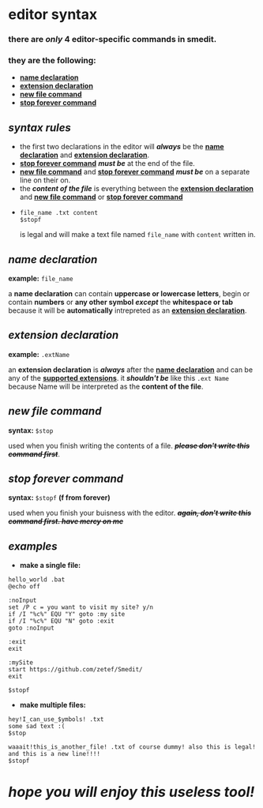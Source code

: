 # editor syntax

### there are **_only_** **4 editor-specific commands** in smedit.
### they are the following:
- [**name declaration**](https://github.com/zetef/Smedit/new/master#name-declaration)
- [**extension declaration**](https://github.com/zetef/Smedit/new/master#extension-declaration)
- [**new file command**](https://github.com/zetef/Smedit/new/master#new-file-command)
- [**stop forever command**](https://github.com/zetef/Smedit/new/master#stop-forever-command)

## **_syntax rules_**
  - the first two declarations in the editor will **_always_** be the [**name declaration**](https://github.com/zetef/Smedit/new/master#name-declaration) and [**extension declaration**](https://github.com/zetef/Smedit/new/master#extension-declaration).
  - [**stop forever command**](https://github.com/zetef/Smedit/new/master#stop-forever-command) **_must be_** at the end of the file.
  - [**new file command**](https://github.com/zetef/Smedit/new/master#new-file-command) and [**stop forever command**](https://github.com/zetef/Smedit/new/master#stop-forever-command) **_must be_** on a separate line on their on.
  - the **_content of the file_** is everything between the [**extension declaration**](https://github.com/zetef/Smedit/new/master#extension-declaration) and [**new file command**](https://github.com/zetef/Smedit/new/master#new-file-command) or [**stop forever command**](https://github.com/zetef/Smedit/new/master#stop-forever-command)
  - ```
    file_name .txt content
    $stopf
    ```
    is legal and will make a text file named `file_name` with `content` written in.
    
## **_name declaration_**
  **example:** `file_name`
  
  a **name declaration** can contain **uppercase or lowercase letters**, begin or contain **numbers** or **any other symbol** **_except_** the **whitespace or tab** because it will be **automatically** intrepreted as an [**extension declaration**](https://github.com/zetef/Smedit/new/master#extension-declaration).
  
## **_extension declaration_**
  **example:** `.extName`
  
  an **extension declaration** is **_always_** after the [**name declaration**](https://github.com/zetef/Smedit/new/master#name-declaration) and can be any of the [**supported extensions**](https://en.wikipedia.org/wiki/List_of_file_formats#Archive_and_compressed). it **_shouldn't be_** like this `.ext Name` because Name will be interpreted as the **content of the file**.
  
## **_new file command_**
  **syntax:** `$stop`
  
  used when you finish writing the contents of a file. ~~**_please don't write this command first_**~~.
  
## **_stop forever command_**
  **syntax:** `$stopf` **(f from forever)**
  
  used when you finish your buisness with the editor. ~~**_again, don't write this command first. have mercy on me_**~~
  
  
 ## **_examples_**
  - **make a single file:**
  ```
  hello_world .bat
  @echo off
  
  :noInput
  set /P c = you want to visit my site? y/n
  if /I "%c%" EQU "Y" goto :my site
  if /I "%c%" EQU "N" goto :exit
  goto :noInput
  
  :exit
  exit

  :mySite
  start https://github.com/zetef/Smedit/
  exit
 
  $stopf
  ```
  
  - **make multiple files:**
  ```
  hey!I_can_use_$ymbols! .txt
  some sad text :(
  $stop
  
  waaait!this_is_another_file! .txt of course dummy! also this is legal!
  and this is a new line!!!!
  $stopf
  ```
  
  
  
  # **_hope you will enjoy this useless tool!_**
